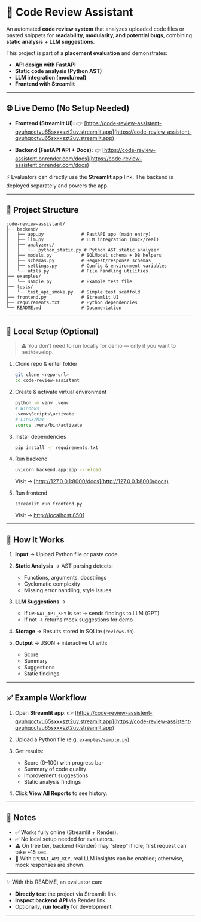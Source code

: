 # 🚀 Code Review Assistant

An automated **code review system** that analyzes uploaded code files or pasted snippets for **readability, modularity, and potential bugs**, combining **static analysis** + **LLM suggestions**.

This project is part of a **placement evaluation** and demonstrates:

* **API design with FastAPI**
* **Static code analysis (Python AST)**
* **LLM integration (mock/real)**
* **Frontend with Streamlit**

---

## 🌐 Live Demo (No Setup Needed)

* **Frontend (Streamlit UI):**
  👉 [https://code-review-assistent-qvuhqoctvu65sxxxszt2uy.streamlit.app](https://code-review-assistent-qvuhqoctvu65sxxxszt2uy.streamlit.app)

* **Backend (FastAPI API + Docs):**
  👉 [https://code-review-assistent.onrender.com/docs](https://code-review-assistent.onrender.com/docs)

⚡ Evaluators can directly use the **Streamlit app** link. The backend is deployed separately and powers the app.

---

## 📂 Project Structure

```
code-review-assistant/
├── backend/
│   ├── app.py              # FastAPI app (main entry)
│   ├── llm.py              # LLM integration (mock/real)
│   ├── analyzers/
│   │   └── python_static.py # Python AST static analyzer
│   ├── models.py           # SQLModel schema + DB helpers
│   ├── schemas.py          # Request/response schemas
│   ├── settings.py         # Config & environment variables
│   └── utils.py            # File handling utilities
├── examples/
│   └── sample.py           # Example test file
├── tests/
│   └── test_api_smoke.py   # Simple test scaffold
├── frontend.py             # Streamlit UI
├── requirements.txt        # Python dependencies
└── README.md               # Documentation
```

---

## 🔧 Local Setup (Optional)

> ⚠️ You don’t need to run locally for demo — only if you want to test/develop.

1. Clone repo & enter folder

   ```bash
   git clone <repo-url>
   cd code-review-assistant
   ```

2. Create & activate virtual environment

   ```bash
   python -m venv .venv
   # Windows
   .venv\Scripts\activate
   # Linux/Mac
   source .venv/bin/activate
   ```

3. Install dependencies

   ```bash
   pip install -r requirements.txt
   ```

4. Run backend

   ```bash
   uvicorn backend.app:app --reload
   ```

   Visit → [http://127.0.0.1:8000/docs](http://127.0.0.1:8000/docs)

5. Run frontend

   ```bash
   streamlit run frontend.py
   ```

   Visit → [http://localhost:8501](http://localhost:8501)

---

## 🎯 How It Works

1. **Input** → Upload Python file or paste code.
2. **Static Analysis** → AST parsing detects:

   * Functions, arguments, docstrings
   * Cyclomatic complexity
   * Missing error handling, style issues
3. **LLM Suggestions** →

   * If `OPENAI_API_KEY` is set → sends findings to LLM (GPT)
   * If not → returns mock suggestions for demo
4. **Storage** → Results stored in SQLite (`reviews.db`).
5. **Output** → JSON + interactive UI with:

   * Score
   * Summary
   * Suggestions
   * Static findings

---

## ✅ Example Workflow

1. Open **Streamlit app**:
   👉 [https://code-review-assistent-qvuhqoctvu65sxxxszt2uy.streamlit.app](https://code-review-assistent-qvuhqoctvu65sxxxszt2uy.streamlit.app)

2. Upload a Python file (e.g. `examples/sample.py`).

3. Get results:

   * Score (0–100) with progress bar
   * Summary of code quality
   * Improvement suggestions
   * Static analysis findings

4. Click **View All Reports** to see history.

---

## 📌 Notes

* ✅ Works fully online (Streamlit + Render).
* ✅ No local setup needed for evaluators.
* ⚠️ On free tier, backend (Render) may “sleep” if idle; first request can take ~15 sec.
* 🧩 With `OPENAI_API_KEY`, real LLM insights can be enabled; otherwise, mock responses are shown.

---

✨ With this README, an evaluator can:

* **Directly test** the project via Streamlit link.
* **Inspect backend API** via Render link.
* Optionally, **run locally** for development.

---
